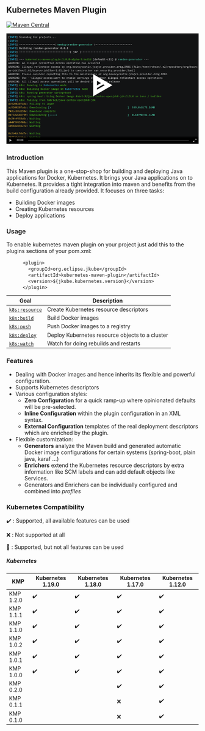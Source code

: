 ## Kubernetes Maven Plugin

[![Maven Central](https://img.shields.io/maven-central/v/org.eclipse.jkube/kubernetes-maven-plugin.svg?label=Maven%20Central)](https://search.maven.org/search?q=g:%22org.eclipse.jkube%22%20AND%20a:%22kubernetes-maven-plugin%22)

[![Sample Demo](kmp.png)](https://asciinema.org/a/335724)

### Introduction
This Maven plugin is a one-stop-shop for building and deploying Java applications for Docker, Kubernetes. It brings your Java applications on to Kubernetes. It provides a tight integration into maven and benefits from the build configuration already provided. It focuses on three tasks:
+ Building Docker images
+ Creating Kubernetes resources
+ Deploy applications

### Usage
To enable kubernetes maven plugin on your project just add this to the plugins sections of your pom.xml:

```
      <plugin>
        <groupId>org.eclipse.jkube</groupId>
        <artifactId>kubernetes-maven-plugin</artifactId>
        <version>${jkube.kubernetes.version}</version>
      </plugin>
```

| Goal                                          | Description                           |
| --------------------------------------------- | ------------------------------------- |
| [`k8s:resource`](https://www.eclipse.org/jkube/docs/kubernetes-maven-plugin#k8s:resource) | Create Kubernetes resource descriptors |
| [`k8s:build`](https://www.eclipse.org/jkube/docs/kubernetes-maven-plugin#k8s:build) | Build Docker images |
| [`k8s:push`](https://www.eclipse.org/jkube/docs/kubernetes-maven-plugin#k8s:push) | Push Docker images to a registry  |
| [`k8s:deploy`](https://www.eclipse.org/jkube/docs/kubernetes-maven-plugin#k8s:deploy) | Deploy Kubernetes resource objects to a cluster  |
| [`k8s:watch`](https://www.eclipse.org/jkube/docs/kubernetes-maven-plugin#k8s:watch) | Watch for doing rebuilds and restarts |

### Features

* Dealing with Docker images and hence inherits its flexible and powerful configuration.
* Supports Kubernetes descriptors
* Various configuration styles:
  * **Zero Configuration** for a quick ramp-up where opinionated defaults will be pre-selected.
  * **Inline Configuration** within the plugin configuration in an XML syntax.
  * **External Configuration** templates of the real deployment descriptors which are enriched by the plugin.
* Flexible customization:
  * **Generators** analyze the Maven build and generated automatic Docker image configurations for certain systems (spring-boot, plain java, karaf ...)
  * **Enrichers** extend the Kubernetes resource descriptors by extra information like SCM labels and can add default objects like Services.
  * Generators and Enrichers can be individually configured and combined into *profiles*

### Kubernetes Compatibility

:heavy_check_mark: : Supported, all available features can be used

:x: : Not supported at all

:large_blue_circle: : Supported, but not all features can be used

##### Kubernetes

| KMP               | Kubernetes 1.19.0  | Kubernetes 1.18.0  | Kubernetes 1.17.0  | Kubernetes 1.12.0  |
|-------------------|--------------------|--------------------|--------------------|--------------------|
| KMP 1.2.0         | :heavy_check_mark: | :heavy_check_mark: | :heavy_check_mark: | :heavy_check_mark: |
| KMP 1.1.1         | :heavy_check_mark: | :heavy_check_mark: | :heavy_check_mark: | :heavy_check_mark: |
| KMP 1.1.0         | :heavy_check_mark: | :heavy_check_mark: | :heavy_check_mark: | :heavy_check_mark: |
| KMP 1.0.2         | :heavy_check_mark: | :heavy_check_mark: | :heavy_check_mark: | :heavy_check_mark: |
| KMP 1.0.1         | :heavy_check_mark: | :heavy_check_mark: | :heavy_check_mark: | :heavy_check_mark: |
| KMP 1.0.0         | :heavy_check_mark: | :heavy_check_mark: | :heavy_check_mark: | :heavy_check_mark: |
| KMP 0.2.0         |                    |                    | :heavy_check_mark: | :heavy_check_mark: |
| KMP 0.1.1         |                    |                    | :x:                | :heavy_check_mark: |
| KMP 0.1.0         |                    |                    | :x:                | :heavy_check_mark: |
